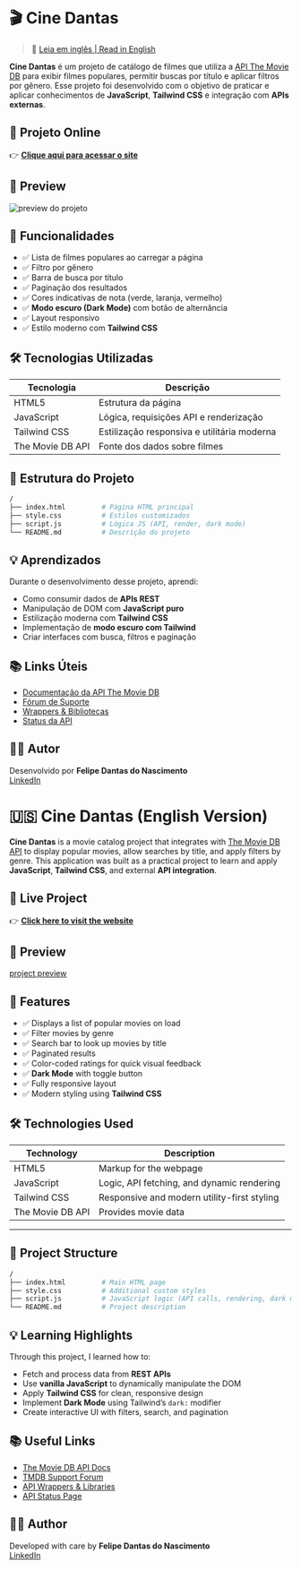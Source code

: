 
# 🎬 Cine Dantas

> 📘 [Leia em inglês | Read in English](#-cine-dantas-english-version)

**Cine Dantas** é um projeto de catálogo de filmes que utiliza a [API The Movie DB](https://www.themoviedb.org/) para exibir filmes populares, permitir buscas por título e aplicar filtros por gênero. Esse projeto foi desenvolvido com o objetivo de praticar e aplicar conhecimentos de **JavaScript**, **Tailwind CSS** e integração com **APIs externas**.

## 🔗 Projeto Online

👉 [**Clique aqui para acessar o site**](https://cine-dantas.vercel.app)  

## 📸 Preview

![preview do projeto](https://via.placeholder.com/800x400?text=Insira+um+print+do+site+aqui)

## 🚀 Funcionalidades

- ✅ Lista de filmes populares ao carregar a página
- ✅ Filtro por gênero
- ✅ Barra de busca por título
- ✅ Paginação dos resultados
- ✅ Cores indicativas de nota (verde, laranja, vermelho)
- ✅ **Modo escuro (Dark Mode)** com botão de alternância
- ✅ Layout responsivo
- ✅ Estilo moderno com **Tailwind CSS**

## 🛠️ Tecnologias Utilizadas

| Tecnologia        | Descrição                                    |
|------------------|----------------------------------------------|
| HTML5            | Estrutura da página                          |
| JavaScript       | Lógica, requisições API e renderização       |
| Tailwind CSS     | Estilização responsiva e utilitária moderna  |
| The Movie DB API | Fonte dos dados sobre filmes                 |

## 📁 Estrutura do Projeto

```bash
/
├── index.html         # Página HTML principal
├── style.css          # Estilos customizados
├── script.js          # Lógica JS (API, render, dark mode)
└── README.md          # Descrição do projeto
```

## 💡 Aprendizados

Durante o desenvolvimento desse projeto, aprendi:

- Como consumir dados de **APIs REST**
- Manipulação de DOM com **JavaScript puro**
- Estilização moderna com **Tailwind CSS**
- Implementação de **modo escuro com Tailwind**
- Criar interfaces com busca, filtros e paginação

## 📚 Links Úteis

- [Documentação da API The Movie DB](https://developers.themoviedb.org/3/getting-started/introduction)
- [Fórum de Suporte](https://www.themoviedb.org/talk/category/5047958519c29526b50017d6)
- [Wrappers & Bibliotecas](https://www.themoviedb.org/documentation/api/wrappers-libraries)
- [Status da API](https://status.themoviedb.org)

## 👨‍💻 Autor

Desenvolvido por **Felipe Dantas do Nascimento**  
[LinkedIn](https://www.linkedin.com/in/contatofelipedantas/)

# 🇺🇸 Cine Dantas (English Version)

**Cine Dantas** is a movie catalog project that integrates with [The Movie DB API](https://www.themoviedb.org/) to display popular movies, allow searches by title, and apply filters by genre. This application was built as a practical project to learn and apply **JavaScript**, **Tailwind CSS**, and external **API integration**.


## 🔗 Live Project

👉 [**Click here to visit the website**](https://cine-dantas.vercel.app)  


## 📸 Preview

[project preview](https://via.placeholder.com/800x400?text=Insert+a+screenshot+of+your+site+here)


## 🚀 Features

- ✅ Displays a list of popular movies on load
- ✅ Filter movies by genre
- ✅ Search bar to look up movies by title
- ✅ Paginated results
- ✅ Color-coded ratings for quick visual feedback
- ✅ **Dark Mode** with toggle button
- ✅ Fully responsive layout
- ✅ Modern styling using **Tailwind CSS**


## 🛠️ Technologies Used

| Technology        | Description                                 |
|------------------|---------------------------------------------|
| HTML5            | Markup for the webpage                      |
| JavaScript       | Logic, API fetching, and dynamic rendering  |
| Tailwind CSS     | Responsive and modern utility-first styling |
| The Movie DB API | Provides movie data                         |

---

## 📁 Project Structure

```bash
/
├── index.html         # Main HTML page
├── style.css          # Additional custom styles
├── script.js          # JavaScript logic (API calls, rendering, dark mode)
└── README.md          # Project description
```



## 💡 Learning Highlights

Through this project, I learned how to:

- Fetch and process data from **REST APIs**
- Use **vanilla JavaScript** to dynamically manipulate the DOM
- Apply **Tailwind CSS** for clean, responsive design
- Implement **Dark Mode** using Tailwind’s `dark:` modifier
- Create interactive UI with filters, search, and pagination


## 📚 Useful Links

- [The Movie DB API Docs](https://developers.themoviedb.org/3/getting-started/introduction)
- [TMDB Support Forum](https://www.themoviedb.org/talk/category/5047958519c29526b50017d6)
- [API Wrappers & Libraries](https://www.themoviedb.org/documentation/api/wrappers-libraries)
- [API Status Page](https://status.themoviedb.org)



## 👨‍💻 Author

Developed with care by **Felipe Dantas do Nascimento**  
[LinkedIn](https://www.linkedin.com/in/contatofelipedantas/)
